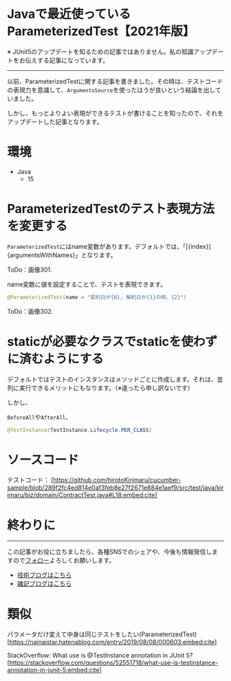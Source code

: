 # Javaで最近使っているParameterizedTest【2021年版】

※ JUnit5のアップデートを知るための記事ではありません。私の知識アップデートをお伝えする記事になっています。
  
---

以前、ParameterizedTestに関する記事を書きました。その時は、テストコードの表現力を意識して、```ArgumentsSource```を使ったほうが良いという結論を出していました。
  
しかし、もっとよりよい表現ができるテストが書けることを知ったので、それをアップデートした記事となります。
  


# 環境
- Java
    - 15

# ParameterizedTestのテスト表現方法を変更する

```ParameterizedTest```にはname変数があります。デフォルトでは、「[{index}]{argumentsWithNames}」となります。
  
ToDo：画像301.
  
name変数に値を設定することで、テストを表現できます。
  
```java
@ParameterizedTest(name = "契約日が{0}, 解約日が{1}の時、{2}")
```
  
ToDo：画像302.

# staticが必要なクラスでstaticを使わずに済むようにする

デフォルトではテストのインスタンスはメソッドごとに作成します。それは、並列に実行できるメリットにもなります。（※違ったら申し訳ないです）
  
しかし、



```BeforeAll```や```AfterAll```、
  
```java
@TestInstance(TestInstance.Lifecycle.PER_CLASS)
```







# ソースコード

テストコード：
[https://github.com/hirotoKirimaru/cucumber-sample/blob/289f2fc4ed814e0af3feb8e27f2671e884e1aef9/src/test/java/kirimaru/biz/domain/ContractTest.java#L18:embed:cite]

# 終わりに

  
---

この記事がお役に立ちましたら、各種SNSでのシェアや、今後も情報発信しますので[フォロー](https://twitter.com/nainaistar)よろしくお願いします。

- [技術ブログはこちら](https://nainaistar.hatenablog.com)
- [雑記ブログはこちら](https://nainaistar.hateblo.jp)

# 類似
パラメータだけ変えて中身は同じテストをしたい(ParameterizedTest)
[https://nainaistar.hatenablog.com/entry/2019/08/08/000603:embed:cite]
  
StackOverflow: What use is @TestInstance annotation in JUnit 5?
[https://stackoverflow.com/questions/52551718/what-use-is-testinstance-annotation-in-junit-5:embed:cite]
